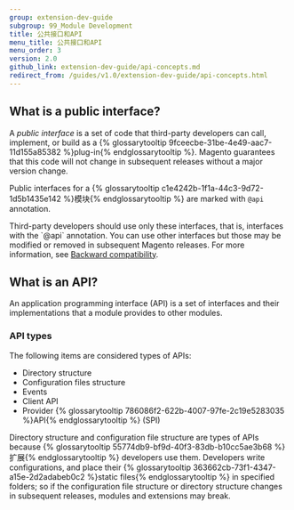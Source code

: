 ```yaml
---
group: extension-dev-guide
subgroup: 99_Module Development
title: 公共接口和API
menu_title: 公共接口和API
menu_order: 3
version: 2.0
github_link: extension-dev-guide/api-concepts.md
redirect_from: /guides/v1.0/extension-dev-guide/api-concepts.html
---
```


<h2 id="public-interface">What is a public interface?</h2>
<p>A <i>public interface</i> is a set of code that third-party developers can call, implement, or build as a {% glossarytooltip 9fceecbe-31be-4e49-aac7-11d155a85382 %}plug-in{% endglossarytooltip %}. Magento guarantees that this code will not change in subsequent releases without a major version change.</p>
<p>Public interfaces for a {% glossarytooltip c1e4242b-1f1a-44c3-9d72-1d5b1435e142 %}模块{% endglossarytooltip %} are marked with <code>@api</code> annotation.</p>

<div class="bs-callout bs-callout-info" id="info">
<span class="glyphicon-class">
  <p>Third-party developers should use only these interfaces, that is, interfaces with the `@api` annotation. You can use other interfaces but those may be modified or removed in subsequent Magento releases. For more information, see <a href="{{ page.baseurl }}/contributor-guide/backward-compatible-development/">Backward compatibility</a>.</p></span>
</div>



<h2 id="api-definition">What is an API?</h2>
<p>An application programming interface (API) is a set of interfaces and their implementations that a module provides to other modules.</p>
<h3 id="api-types">API types</h3>
<p>The following items are considered types of APIs:</p>
<ul>
   <li>Directory structure</li>
   <li>Configuration files structure</li>
   <li>Events</li>
   <li>Client API</li>
   <li>Provider {% glossarytooltip 786086f2-622b-4007-97fe-2c19e5283035 %}API{% endglossarytooltip %} (SPI)</li>
</ul>
<p>Directory structure and configuration file structure are types of APIs because {% glossarytooltip 55774db9-bf9d-40f3-83db-b10cc5ae3b68 %}扩展{% endglossarytooltip %} developers use them. Developers write configurations, and place their {% glossarytooltip 363662cb-73f1-4347-a15e-2d2adabeb0c2 %}static files{% endglossarytooltip %} in specified folders; so if the configuration file structure or directory structure changes in subsequent releases, modules and extensions may break.</p>
